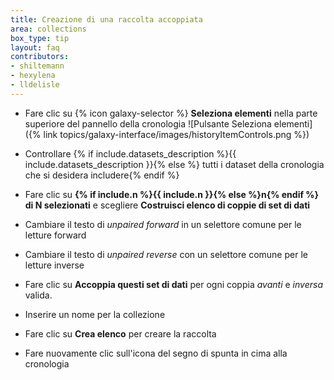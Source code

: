 ```yaml
---
title: Creazione di una raccolta accoppiata
area: collections
box_type: tip
layout: faq
contributors:
- shiltemann
- hexylena
- lldelisle
---
```




* Fare clic su {% icon galaxy-selector %} **Seleziona elementi** nella parte superiore del pannello della cronologia ![Pulsante Seleziona elementi]({% link topics/galaxy-interface/images/historyItemControls.png %})
* Controllare {% if include.datasets_description %}{{ include.datasets_description }}{% else %} tutti i dataset della cronologia che si desidera includere{% endif %}
* Fare clic su **{% if include.n %}{{ include.n }}{% else %}n{% endif %} di N selezionati** e scegliere **Costruisci elenco di coppie di set di dati**

* Cambiare il testo di *unpaired forward* in un selettore comune per le letture forward
* Cambiare il testo di *unpaired reverse* con un selettore comune per le letture inverse
* Fare clic su **Accoppia questi set di dati** per ogni coppia *avanti* e *inversa* valida.
* Inserire un nome per la collezione
* Fare clic su **Crea elenco** per creare la raccolta
* Fare nuovamente clic sull'icona del segno di spunta in cima alla cronologia

